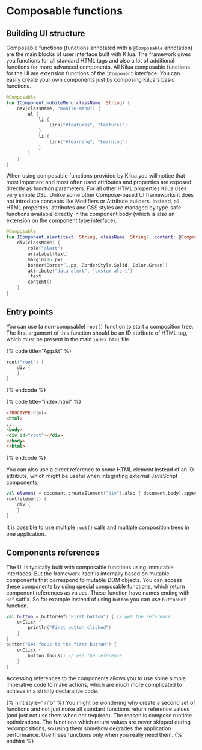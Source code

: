 # Composable functions

## Building UI structure

Composable functions (functions annotated with a `@Composable` annotation) are the main blocks of user interface built with Kilua. The framework gives you functions for all standard HTML tags and also a lot of additional functions for more advanced components. All Kilua composable functions for the UI are extension functions of the `IComponent` interface. You can easily create your own components just by composing Kilua's basic functions.

```kotlin
@Composable
fun IComponent.mobileMenu(className: String) {
    nav(className, "mobile-menu") {
        ul {
            li {
                link("#features", "Features")
            }
            li {
                link("#learning", "Learning")
            }
        }
    }
}
```

When using composable functions provided by Kilua you will notice that most important and most often used attributes and properties are exposed directly as function parameters. For all other HTML properties Kilua uses very simple DSL. Unlike some other Compose-based UI frameworks it does not introduce concepts like Modifiers or Attribute builders. Instead, all HTML properties, attributes and CSS styles are managed by type-safe functions available directly in the component body (which is also an extension on the component type interface).&#x20;

```kotlin
@Composable
fun IComponent.alert(text: String, className: String?, content: @Composable IDiv.() -> Unit = {}) {
    div(className) {
        role("alert")
        ariaLabel(text)
        margin(16.px)
        border(Border(1.px, BorderStyle.Solid, Color.Green))
        attribute("data-alert", "custom-alert")
        +text
        content()
    }
}
```

## Entry points

You can use (a non-compsable) `root()` function to start a composition tree. The first argument of this function should be an ID attribute of HTML tag, which must be present in the main `index.html` file.

{% code title="App.kt" %}
```kotlin
root("root") {
    div {
    }
}
```
{% endcode %}

{% code title="index.html" %}
```html
<!DOCTYPE html>
<html>
...
<body>
<div id="root"></div>
</body>
</html>
```
{% endcode %}

You can also use a direct reference to some HTML element instead of an ID attribute, which might be useful when integrating external JavaScript components.

```kotlin
val element = document.createElement("div").also { document.body?.appendChild(it) }
root(element) {
    div {
    }
}
```

It is possible to use multiple `root()` calls and multiple composition trees in one application.

## Components references

The UI is typically built with composable functions using immutable interfaces. But the framework itself is internally based on mutable components that correspond to mutable DOM objects. You can access these components by using special composable functions, which return component references as values. These function have names ending with `Ref` suffix. So for example instead of using `button` you can use `buttonRef` function.

```kotlin
val button = buttonRef("First button") { // get the reference
    onClick {
        println("First button clicked")
    }
}
button("Set focus to the first button") {
    onClick {
        button.focus() // use the reference
    }
}
```

Accessing references to the components allows you to use some simple imperative code to make actions, which are much more complicated to achieve in a strictly declarative code.&#x20;

{% hint style="info" %}
You might be wondering why create a second set of functions and not just make all standard functions return reference values (and just not use them when not required). The reason is compose runtime optimizations. The functions which return values are never skipped during recompositions, so using them somehow degrades the application performance. Use these functions only when you really need them.
{% endhint %}
